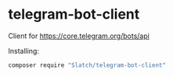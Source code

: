 # telegram-bot-client
Client for https://core.telegram.org/bots/api

Installing:
```bash
composer require "Slatch/telegram-bot-client"
```

